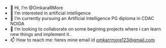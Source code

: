 - 👋 Hi, I’m @OmkaraRMore
- 👀 I’m interested in artificial intelligence
- 🌱 I’m currently pursuing an Artificial Intelligence PG diploma in CDAC NOIDA
- 💞️ I’m looking to collaborate on some begining projects where i can learn new things and implement it..
- 📫 How to reach me: heres mine email id omkarrmore123@gmail.com

<!---
OmkaraRMore/OmkaraRMore is a ✨ special ✨ repository because its `README.md` (this file) appears on your GitHub profile.
You can click the Preview link to take a look at your changes.
--->
